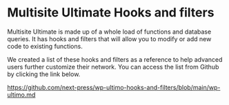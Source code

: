 # Multisite Ultimate Hooks and filters

Multisite Ultimate is made up of a whole load of functions and database queries. It has hooks and filters that will allow you to modify or add new code to existing functions.

We created a list of these hooks and filters as a reference to help advanced users further customize their network. You can access the list from Github by clicking the link below.

<https://github.com/next-press/wp-ultimo-hooks-and-filters/blob/main/wp-ultimo.md>
